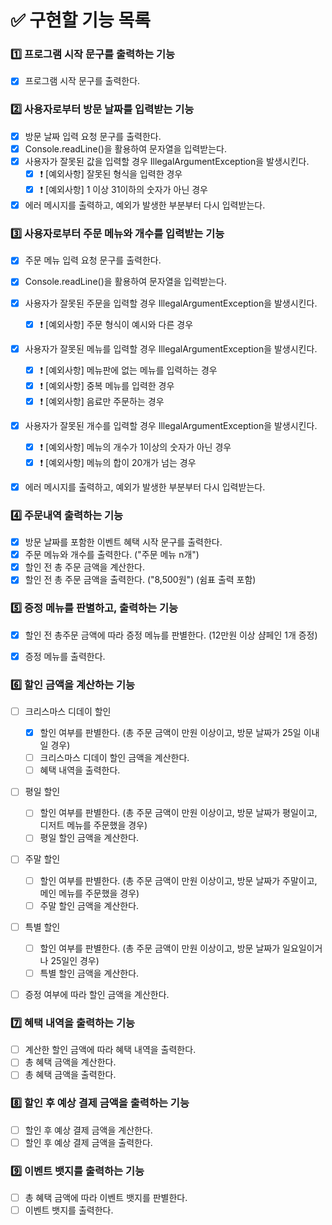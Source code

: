 # ✅ 구현할 기능 목록

### 1️⃣ 프로그램 시작 문구를 출력하는 기능

- [x] 프로그램 시작 문구를 출력한다.

### 2️⃣ 사용자로부터 방문 날짜를 입력받는 기능

- [x] 방문 날짜 입력 요청 문구를 출력한다.
- [x] Console.readLine()을 활용하여 문자열을 입력받는다.
- [x] 사용자가 잘못된 값을 입력할 경우 IllegalArgumentException을 발생시킨다.
    - [x] ❗️ [예외사항] 잘못된 형식을 입력한 경우 
    - [x] ❗️ [예외사항] 1 이상 31이하의 숫자가 아닌 경우
- [x] 에러 메시지를 출력하고, 예외가 발생한 부분부터 다시 입력받는다.

### 3️⃣ 사용자로부터 주문 메뉴와 개수를 입력받는 기능

- [x] 주문 메뉴 입력 요청 문구를 출력한다.
- [x] Console.readLine()을 활용하여 문자열을 입력받는다.
- [x] 사용자가 잘못된 주문을 입력할 경우 IllegalArgumentException을 발생시킨다.
    - [x] ❗️ [예외사항] 주문 형식이 예시와 다른 경우
- [x] 사용자가 잘못된 메뉴를 입력할 경우 IllegalArgumentException을 발생시킨다.
    - [x] ❗️ [예외사항] 메뉴판에 없는 메뉴를 입력하는 경우
    - [x] ❗️ [예외사항] 중복 메뉴를 입력한 경우
    - [x] ❗️ [예외사항] 음료만 주문하는 경우
- [x] 사용자가 잘못된 개수를 입력할 경우 IllegalArgumentException을 발생시킨다.
    - [x] ❗️ [예외사항] 메뉴의 개수가 1이상의 숫자가 아닌 경우
    - [x] ❗️ [예외사항] 메뉴의 합이 20개가 넘는 경우
- [x] 에러 메시지를 출력하고, 예외가 발생한 부분부터 다시 입력받는다.


### 4️⃣ 주문내역 출력하는 기능

- [x] 방문 날짜를 포함한 이벤트 혜택 시작 문구를 출력한다.
- [x] 주문 메뉴와 개수를 출력한다. ("주문 메뉴 n개")
- [x] 할인 전 총 주문 금액을 계산한다.
- [x] 할인 전 총 주문 금액을 출력한다. ("8,500원") (쉼표 출력 포함)

### 5️⃣ 증정 메뉴를 판별하고, 출력하는 기능

- [x] 할인 전 총주문 금액에 따라 증정 메뉴를 판별한다. (12만원 이상 샴페인 1개 증정)
- [x] 증정 메뉴를 출력한다.


### 6️⃣ 할인 금액을 계산하는 기능
- [ ] 크리스마스 디데이 할인 
    - [x] 할인 여부를 판별한다. (총 주문 금액이 만원 이상이고, 방문 날짜가 25일 이내일 경우)
    - [ ] 크리스마스 디데이 할인 금액을 계산한다.
    - [ ] 혜택 내역을 출력한다.
- [ ] 평일 할인
    - [ ] 할인 여부를 판별한다. (총 주문 금액이 만원 이상이고, 방문 날짜가 평일이고, 디저트 메뉴를 주문했을 경우)
    - [ ] 평일 할인 금액을 계산한다.
- [ ] 주말 할인
    - [ ] 할인 여부를 판별한다. (총 주문 금액이 만원 이상이고, 방문 날짜가 주말이고, 메인 메뉴를 주문했을 경우)
    - [ ] 주말 할인 금액을 계산한다.
- [ ] 특별 할인
    - [ ] 할인 여부를 판별한다. (총 주문 금액이 만원 이상이고, 방문 날짜가 일요일이거나 25일인 경우)
    - [ ] 특별 할인 금액을 계산한다.
- [ ] 증정 여부에 따라 할인 금액을 계산한다.



### 7️⃣ 혜택 내역을 출력하는 기능 

- [ ] 계산한 할인 금액에 따라 혜택 내역을 출력한다.
- [ ] 총 혜택 금액을 계산한다.
- [ ] 총 혜택 금액을 출력한다.

### 8️⃣ 할인 후 예상 결제 금액을 출력하는 기능

- [ ] 할인 후 예상 결제 금액을 계산한다.
- [ ] 할인 후 예상 결제 금액을 출력한다.

### 9️⃣ 이벤트 뱃지를 출력하는 기능

- [ ] 총 혜택 금액에 따라 이벤트 뱃지를 판별한다.
- [ ] 이벤트 뱃지를 출력한다.